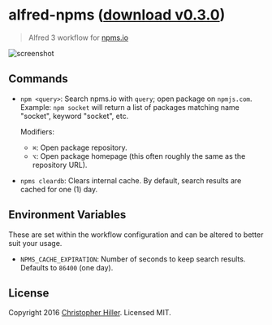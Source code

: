 # alfred-npms ([download v0.3.0](https://github.com/boneskull/alfred-npms/releases/download/v0.3.0/npms.alfredworkflow))

> Alfred 3 workflow for [npms.io](https://npms.io)

![screenshot](https://cldup.com/MIxtMSbnsL.png)

## Commands

- `npm <query>`: Search npms.io with `query`; open package on `npmjs.com`.
  Example: `npm socket` will return a list of packages matching name "socket", keyword "socket", etc.

  Modifiers:
  - `⌘`: Open package repository.
  - `⌥`: Open package homepage (this often roughly the same as the repository URL).

- `npms cleardb`: Clears internal cache.  By default, search results are cached for one (1) day.

## Environment Variables

These are set within the workflow configuration and can be altered to better suit your usage.

- `NPMS_CACHE_EXPIRATION`: Number of seconds to keep search results.  Defaults to `86400` (one day).

## License

Copyright 2016 [Christopher Hiller](https://boneskull.com).  Licensed MIT.

